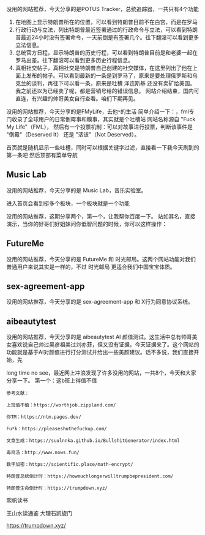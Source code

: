 没用的网站推荐，今天分享的是POTUS Tracker，总统追踪器，一共只有4个功能
1. 在地图上显示特朗普所在的位置，可以看到特朗普目前不在白宫，而是在罗马
2. 行政行动与立法，列出特朗普最近签署通过的行政命令与立法，可以看到特朗普最近24小时没有签署命令，一天前倒是有签署几个。往下翻滚可以看到更多立法信息。
3. 总统官方日程，显示特朗普的历史行程，可以看到特朗普目前是和老婆一起在罗马出差。往下翻滚可以看到更多历史行程信息。
4. 真相社交帖子，真相社交是特朗普自己创建的社交媒体，在这里列出了他在上面上发布的帖子。可以看到最新的一条是到罗马了，原来是要处理俄罗斯和乌克兰的谈判，再往下可以看一条，原来是吐槽 泽连斯基 还没有卖矿给美国。我之前还以为已经卖了呢，都是营销号给的错误信息。
网站介绍结束，国内可直连，有兴趣的帅哥美女自行查看。咱们下期再见。

没用的网站推荐，今天分享的是FMyLife，去他`*`的生活
简单介绍一下：，fml专门收录了全球用户的日常倒霉事和糗事，其实就是个吐槽站
网站名称源自 "Fuck My Life"（FML），
然后有一个投票机制：可以对故事进行投票，判断该事件是 "倒霉"（Deserved It） 还是 "活该"（Not Deserved）。

首页就是随机显示一些吐槽，同时可以根据关键字过滤，直接看一下我今天刷到的第一条吧
然后顶部有菜单导航

## Music Lab
没用的网站推荐，今天分享的是 Music Lab，音乐实验室。

进入首页会看到挺多个板块，一个板块就是一个功能


没用的网站推荐，这期分享两个，第一个，让我帮你百度一下。
站如其名，直接演示，当你的好哥们好姐妹问你低智问题的时候，你可以这样操作：


## FutureMe 
没用的网站推荐，今天分享的是 FutureMe 和 时光邮局。这两个网站功能对我们普通用户来说其实是一样的，不过 时光邮局 更适合我们中国宝宝体质。

## sex-agreement-app
没用的网站推荐，今天分享的是 sex-agreement-app 和 X行为同意协议系统。

## aibeautytest
没用的网站推荐，今天分享的是 aibeautytest AI 颜值测试。这生活中总有帅哥美女喜欢说自己帅过吴彦祖美过刘亦菲，但又没有证据，今天证据来了。这个网站的功能就是基于AI对颜值进行打分测试并给出一些美颜建议。话不多说，我们直接开始，先


long time no see，最近网上冲浪发现了许多没用的网站，一共8个，今天和大家分享一下。
第一个：这b班上得值不值

```
参考文献：

上班值不值：https://worthjob.zippland.com/

你TM：https://ntm.pages.dev/

Fu*k：https://pleaseshuthefuckup.com/

文章生成：https://suulnnka.github.io/BullshitGenerator/index.html

毒鸡汤：http://www.nows.fun/

数字加密：https://scientific.place/math-encrypt/

特朗普总统倒计时：https://howmuchlongerwilltrumpbepresident.com/

特朗普生命倒计时：https://trumpdown.xyz/
```

熙帆读书

王山水读通鉴
大理石凯旋门

https://trumpdown.xyz/








